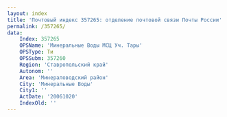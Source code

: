 ```yaml
---
layout: index
title: 'Почтовый индекс 357265: отделение почтовой связи Почты России'
permalink: /357265/
data:
    Index: 357265
    OPSName: 'Минеральные Воды МСЦ Уч. Тары'
    OPSType: Ти
    OPSSubm: 357260
    Region: 'Ставропольский край'
    Autonom: ''
    Area: 'Минераловодский район'
    City: 'Минеральные Воды'
    City1: ''
    ActDate: '20061020'
    IndexOld: ''
---
```

